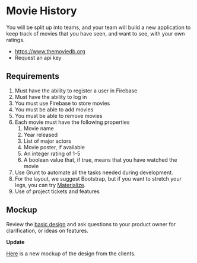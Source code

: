 # Movie History

You will be split up into teams, and your team will build a new application to keep track of movies that you have seen, and want to see, with your own ratings.
* https://www.themoviedb.org
* Request an api key

## Requirements

1. Must have the ability to register a user in Firebase
1. Must have the ability to log in
1. You must use Firebase to store movies
1. You must be able to add movies
1. You must be able to remove movies
1. Each movie must have the following properties
   1. Movie name
   1. Year released
   1. List of major actors
   1. Movie poster, if available
   1. An integer rating of 1-5
   1. A boolean value that, if true, means that you have watched the movie
1. Use Grunt to automate all the tasks needed during development.
1. For the layout, we suggest Bootstrap, but if you want to stretch your legs, you can try [Materialize](http://materializecss.com/).
1. Use of project tickets and features

## Mockup

Review the [basic design](https://app.moqups.com/chortlehoort/uGBbLbK46Y/view/page/a3a0e7bf6) and ask questions to your product owner for clarification, or ideas on features.

**Update**

[Here](https://app.moqups.com/chortlehoort/uGBbLbK46Y/view/page/a2e9677b2) is a new mockup of the design from the clients.
